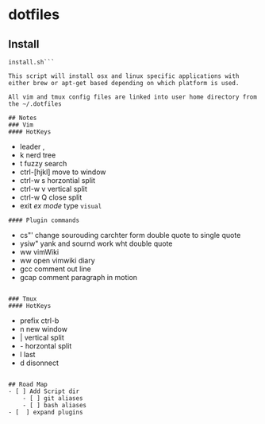 # dotfiles
## Install
``` git clone git@github.com:benwoodard/dotfiles.git ~/.dotfiles
install.sh```

This script will install osx and linux specific applications with either brew or apt-get based depending on which platform is used. 

All vim and tmux config files are linked into user home directory from the ~/.dotfiles

## Notes
### Vim
#### HotKeys
```
- leader ,
- <leader> k  nerd tree
- <leader> t fuzzy search
- ctrl-[hjkl] move to window
- ctrl-w s horzontial split
- ctrl-w v vertical split
- ctrl-w Q close split
- exit *ex mode* type ```visual```
```
#### Plugin commands
```
- cs"' change sourouding carchter form double quote to single quote
- ysiw" yank and sournd work wht double quote
- <leader>ww vimWiki
- <leader>w<leader>w open vimwiki diary
- gcc comment out line
- gcap comment paragraph in motion

```

### Tmux
#### HotKeys
```
- prefix ctrl-b
- <prefix> n new window
- <prefix> | vertical split
- <prefix> - horzontal split
- <prefix> l last 
- <prefix> d disonnect
```

## Road Map
- [ ] Add Script dir
	- [ ] git aliases
	- [ ] bash aliases
- [  ] expand plugins
